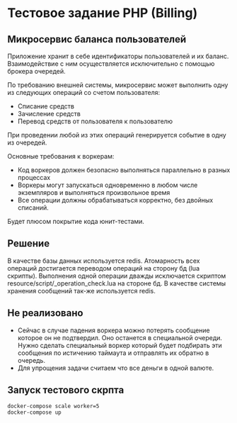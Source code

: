 Тестовое задание PHP (Billing)
==============================

Микросервис баланса пользователей
---------------------------------

Приложение хранит в себе идентификаторы пользователей и их баланс.
Взаимодействие с ним осуществляется исключительно с помощью брокера очередей.

По требованию внешней системы, микросервис может выполнить одну из следующих операций со счетом пользователя:

* Списание средств
* Зачисление средств
* Перевод средств от пользователя к пользователю

При проведении любой из этих операций генерируется событие в одну из очередей.

Основные требования к воркерам:

* Код воркеров должен безопасно выполняться параллельно в разных процессах
* Воркеры могут запускаться одновременно в любом числе экземпляров и выполняться произвольное время
* Все операции должны обрабатываться корректно, без двойных списаний.

Будет плюсом покрытие кода юнит-тестами.

Решение
-------
В качестве базы данных используется redis. Атомарность всех операций достигается переводом операций на сторону бд (lua скрипты).
Выполнения одной операции дважды исключается скриптом resource/script/_operation_check.lua на стороне бд.
В качестве системы хранения сообщений так-же используется redis.

Не реализовано
--------------
* Сейчас в случае падения воркера можно потерять сообщение которое он не подтвердил. Оно останется в специальной очереди.
Нужно сделать специальный воркер который будет подбирать эти сообщения по истичению таймаута и отправлять их обратно в очередь.
* Для упрощения задачи считаем что все деньги в одной валюте.


Запуск тестового скрпта
-----------------------
```
docker-compose scale worker=5
docker-compose up
```